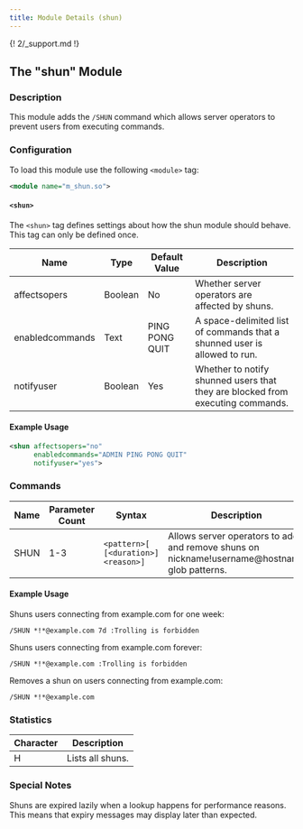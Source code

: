 ```yaml
---
title: Module Details (shun)
---
```


{! 2/_support.md !}

## The "shun" Module

### Description

This module adds the `/SHUN` command which allows server operators to prevent users from executing commands.

### Configuration

To load this module use the following `<module>` tag:

```xml
<module name="m_shun.so">
```

#### `<shun>`

The `<shun>` tag defines settings about how the shun module should behave. This tag can only be defined once.

Name            | Type    | Default Value  | Description
--------------- | ------- | -------------- | -----------
affectsopers    | Boolean | No             | Whether server operators are affected by shuns.
enabledcommands | Text    | PING PONG QUIT | A space-delimited list of commands that a shunned user is allowed to run.
notifyuser      | Boolean | Yes            | Whether to notify shunned users that they are blocked from executing commands.

#### Example Usage

```xml
<shun affectsopers="no"
      enabledcommands="ADMIN PING PONG QUIT"
      notifyuser="yes">
```

### Commands

Name | Parameter Count | Syntax                              | Description
---- | --------------- | ----------------------------------- | -----------
SHUN | 1-3             | `<pattern>[ [<duration>] <reason>]` | Allows server operators to add and remove shuns on nickname!username@hostname glob patterns.

#### Example Usage

Shuns users connecting from example.com for one week:

```plaintext
/SHUN *!*@example.com 7d :Trolling is forbidden
```

Shuns users connecting from example.com forever:

```plaintext
/SHUN *!*@example.com :Trolling is forbidden
```

Removes a shun on users connecting from example.com:

```plaintext
/SHUN *!*@example.com
```

### Statistics

Character | Description
--------- | -----------
H         | Lists all shuns.

### Special Notes

Shuns are expired lazily when a lookup happens for performance reasons. This means that expiry messages may display later than expected.
